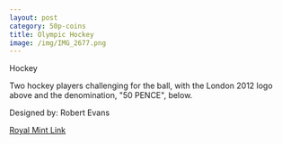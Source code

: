 ```yaml
---
layout: post
category: 50p-coins
title: Olympic Hockey
image: /img/IMG_2677.png
---
```


Hockey

Two hockey players challenging for the ball, with the London 2012 logo above and the denomination, "50 PENCE", below.

Designed by:
Robert Evans

[Royal Mint Link](http://www.royalmint.com/discover/uk-coins/coin-design-and-specifications/fifty-pence-coin)
